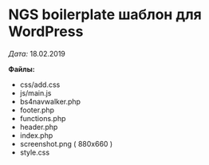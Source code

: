 # NGS boilerplate шаблон для WordPress
*Дата:* 18.02.2019

**Файлы:**
- css/add.css
- js/main.js
- bs4navwalker.php
- footer.php
- functions.php
- header.php
- index.php
- screenshot.png ( 880x660 )
- style.css